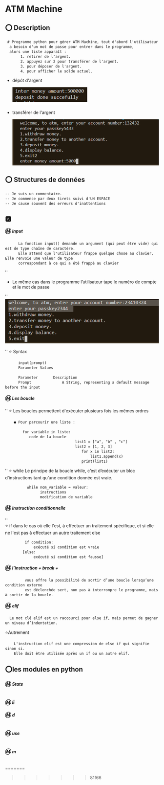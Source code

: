 
# ATM Machine



## :o: Description 

     # Programme python pour gérer ATM Machine, tout d'abord l'utilisateur 
      a besoin d'un mot de passe pour entrer dans le programme,
      alors une liste apparaît :
           1. retirer de l'argent.
           2. appuyez sur 2 pour transférer de l'argent.
           3. pour déposer de l'argent.
           4. pour afficher le solde actuel.

  - dépôt d'argent

    ![](image/depo.png)
 

  - transférer de l'argent

    ![](image/tranf.png )



## :o: Structures de données

```
-- Je suis un commentaire.
-- Je commence par deux tirets suivi d'UN ESPACE
-- Je cause souvent des erreurs d'inattentions
```

## :a: 
   
##### :m: input
          La fonction input() demande un argument (qui peut être vide) qui est de type chaîne de caractère. 
          Elle attend que l'utilisateur frappe quelque chose au clavier. Elle renvoie une valeur de type
          correspondant à ce qui a été frappé au clavier         
 ''
 - Le même cas dans le programme l’utilisateur tape le numéro de compte et le mot de passe

''
![](image/CODE.png) 

''
    :star: Syntax

          input(prompt) 
          Parameter Values

          Parameter       Description
          Prompt              A String, representing a default message before the input


##### :m: Les boucle
  ''
         :star: Les boucles permettent d'exécuter plusieurs fois les mêmes ordres

        ● Pour parcourir une liste :

            for variable in liste:
               code de la boucle
                                    list1 = ["a", "b" , "c"]
                                    list2 = [1, 2, 3]
                                       for x in list2:
                                           list1.append(x)
                                       print(list1)



''
      :star: while  Le principe de la boucle while, c’est d’exécuter un bloc d’instructions
         tant qu’une condition donnée est vraie. 

              while nom_variable = valeur:
                    instructions
                    modification de variable

##### :m: instruction conditionnelle
''        
       :star:  if  dans le cas où elle l'est, à effectuer un traitement spécifique, 
         et si elle ne l'est pas à effectuer un autre traitement else 

             if condition: 
                 exécuté si condition est vraie 
            [else: 
                 exécuté si condition est fausse]



##### :m:  l’instruction + break + 
             vous offre la possibilité de sortir d’une boucle lorsqu’une condition externe
             est déclenchée sert, non pas à interrompre le programme, mais à sortir de la boucle.




##### :m:  elif 
      Le mot clé elif est un raccourci pour else if, mais permet de gagner un niveau d’indentation.

 :star:Autrement 

        L'instruction elif est une compression de else if qui signifie sinon si. 
        Elle doit être utilisée après un if ou un autre elif. 
        
## :o:les modules en python




##### :m: Stats

```
```

##### :m: E





##### :m: d

```
```


##### :m:  use

```
```

##### :m:  m

```
```
=======

>>>>>>> 81f66
